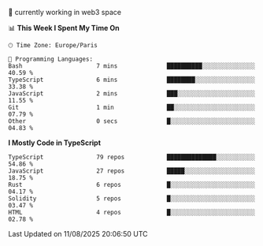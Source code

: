 🔭 currently working in web3 space

<!--START_SECTION:waka-->
📊 **This Week I Spent My Time On** 

```text
🕑︎ Time Zone: Europe/Paris

💬 Programming Languages: 
Bash                     7 mins              ██████████░░░░░░░░░░░░░░░   40.59 % 
TypeScript               6 mins              ████████░░░░░░░░░░░░░░░░░   33.38 % 
JavaScript               2 mins              ███░░░░░░░░░░░░░░░░░░░░░░   11.55 % 
Git                      1 min               ██░░░░░░░░░░░░░░░░░░░░░░░   07.79 % 
Other                    0 secs              █░░░░░░░░░░░░░░░░░░░░░░░░   04.83 % 
```

**I Mostly Code in TypeScript** 

```text
TypeScript               79 repos            ██████████████░░░░░░░░░░░   54.86 % 
JavaScript               27 repos            █████░░░░░░░░░░░░░░░░░░░░   18.75 % 
Rust                     6 repos             █░░░░░░░░░░░░░░░░░░░░░░░░   04.17 % 
Solidity                 5 repos             █░░░░░░░░░░░░░░░░░░░░░░░░   03.47 % 
HTML                     4 repos             █░░░░░░░░░░░░░░░░░░░░░░░░   02.78 % 
```




 Last Updated on 11/08/2025 20:06:50 UTC
<!--END_SECTION:waka-->
